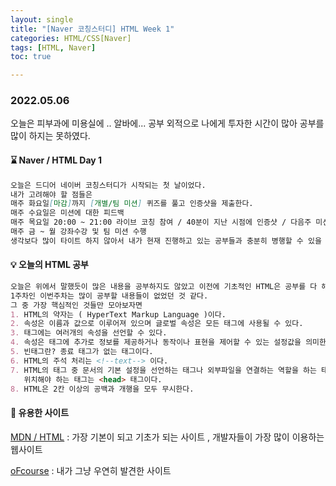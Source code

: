 ```yaml
---
layout: single
title: "[Naver 코칭스터디] HTML Week 1"
categories: HTML/CSS[Naver]
tags: [HTML, Naver]
toc: true

---
```




### 2022.05.06

오늘은 피부과에 미용실에 .. 알바에... 공부 외적으로 나에게 투자한 시간이 많아 공부를 많이 하지는 못하였다. 

#### ⌛️ Naver / HTML Day 1

```md
오늘은 드디어 네이버 코칭스터디가 시작되는 첫 날이었다. 
내가 고려해야 할 점들은 
매주 화요일[마감]까지 [개별/팀 미션] 퀴즈를 풀고 인증샷을 제출한다. 
매주 수요일은 미션에 대한 피드백 
매주 목요일 20:00 ~ 21:00 라이브 코칭 참여 / 40분이 지난 시점에 인증샷 / 다음주 미션 확인 
매주 금 ~ 월 강좌수강 및 팀 미션 수행 
생각보다 많이 타이트 하지 않아서 내가 현재 진행하고 있는 공부들과 충분히 병행할 수 있을 것 같다. 
```

#### 💡  오늘의 HTML 공부 

```md
오늘은 위에서 말했듯이 많은 내용을 공부하지도 않았고 이전에 기초적인 HTML은 공부를 다 해놓았기 때문에 
1주차인 이번주차는 많이 공부할 내용들이 없었던 것 같다. 
그 중 가장 핵심적인 것들만 모아보자면 
1. HTML의 약자는 ( HyperText Markup Language )이다. 
2. 속성은 이름과 값으로 이루어져 있으며 글로벌 속성은 모든 태그에 사용될 수 있다. 
3. 태그에는 여러개의 속성을 선언할 수 있다. 
4. 속성은 태그에 추가로 정보를 제공하거나 동작이나 표현을 제어할 수 있는 설정값을 의미한다. 
5. 빈태그란? 종료 태그가 없는 태그이다. 
6. HTML의 주석 처리는 <!--text--> 이다. 
7. HTML의 태그 중 문서의 기본 설정을 선언하는 태그나 외부파일을 연결하는 역할을 하는 태그들이 
   위치해야 하는 태그는 <head> 태그이다. 
8. HTML은 2칸 이상의 공백과 개행을 모두 무시한다.
```

#### 🔗 유용한 사이트 

[MDN / HTML](https://developer.mozilla.org/ko/docs/Web/HTML) : 가장 기본이 되고 기초가 되는 사이트 , 개발자들이 가장 많이 이용하는 웹사이트 

[oFcourse](https://ofcourse.kr/html-course/%ED%83%9C%EA%B7%B8) : 내가 그냥 우연히 발견한 사이트 

